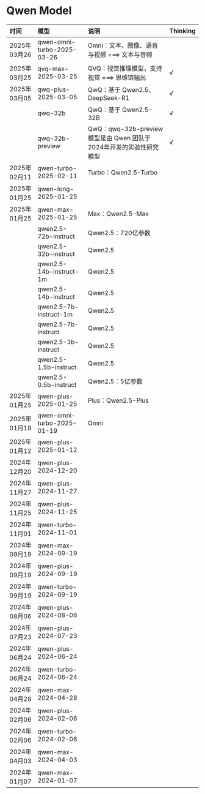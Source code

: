 # Qwen Model
| 时间 |模型  |说明|Thinking|
| :--- | :--- | :---|:---|
|  2025年03月26| qwen-omni-turbo-2025-03-26 |Omni：文本、图像、语音与视频 ===> 文本与音频|
|  2025年03月25| qvq-max-2025-03-25 |QVQ：视觉推理模型，支持视觉 ===>  思维链输出|√|
|  2025年03月05| qwq-plus-2025-03-05 |QwQ：基于 Qwen2.5、DeepSeek-R1|√|
|  | qwq-32b |QwQ：基于 Qwen2.5-32B|√|
|  | qwq-32b-preview |QwQ：qwq-32b-preview 模型是由 Qwen 团队于2024年开发的实验性研究模型|√|
|  2025年02月11| qwen-turbo-2025-02-11 |Turbo：Qwen2.5-Turbo|
|  2025年01月25| qwen-long-2025-01-25||
|  2025年01月25| qwen-max-2025-01-25|Max：Qwen2.5-Max|
|  | qwen2.5-72b-instruct|Qwen2.5：720亿参数|
|  | qwen2.5-32b-instruct|Qwen2.5|
|  | qwen2.5-14b-instruct-1m|Qwen2.5|
|  | qwen2.5-14b-instruct|Qwen2.5|
|  | qwen2.5-7b-instruct-1m|Qwen2.5|
|  | qwen2.5-7b-instruct|Qwen2.5|
|  | qwen2.5-3b-instruct|Qwen2.5|
|  | qwen2.5-1.5b-instruct|Qwen2.5|
|  | qwen2.5-0.5b-instruct|Qwen2.5：5亿参数|
|  2025年01月25| qwen-plus-2025-01-25|Plus：Qwen2.5-Plus|
|  2025年01月19| qwen-omni-turbo-2025-01-19|Omni|
|  2025年01月12| qwen-plus-2025-01-12||
|  2024年12月20| qwen-plus-2024-12-20||
|  2024年11月27| qwen-plus-2024-11-27||
|  2024年11月25| qwen-plus-2024-11-25||
|  2024年11月01| qwen-turbo-2024-11-01||
|  2024年09月19| qwen-max-2024-09-19||
|  2024年09月19| qwen-plus-2024-09-19||
|  2024年09月19| qwen-turbo-2024-09-19||
|  2024年08月06| qwen-plus-2024-08-06||
|  2024年07月23| qwen-plus-2024-07-23||
|  2024年06月24| qwen-plus-2024-06-24||
|  2024年06月24| qwen-turbo-2024-06-24||
|  2024年04月28| qwen-max-2024-04-28||
|  2024年02月06| qwen-plus-2024-02-06||
|  2024年02月06| qwen-turbo-2024-02-06||
|  2024年04月03| qwen-max-2024-04-03||
|  2024年01月07| qwen-max-2024-01-07||



